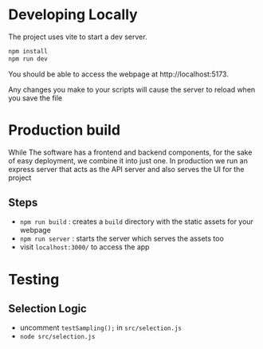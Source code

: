 # Developing Locally

The project uses vite to start a dev server.

```bash
npm install
npm run dev
```

You should be able to access the webpage at http://localhost:5173.

Any changes you make to your scripts will cause the server to reload when you save the file

# Production build

While The software has a frontend and backend components, for the sake
of easy deployment, we combine it into just one. In production we run an express server that acts as the API server and also serves the UI for the project

## Steps

- `npm run build` : creates a `build` directory with the static assets for your webpage
- `npm run server` : starts the server which serves the assets too
- visit `localhost:3000/` to access the app

# Testing

## Selection Logic

- uncomment `testSampling();` in `src/selection.js`
- `node src/selection.js`
